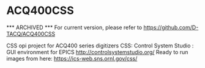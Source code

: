 # ACQ400CSS
*** ARCHIVED *** For current version, please refer to https://github.com/D-TACQ/ACQ400CSS

CSS opi project for ACQ400 series digitizers
CSS: Control System Studio : GUI environment for EPICS
http://controlsystemstudio.org/
Ready to run images from here: https://ics-web.sns.ornl.gov/css/
